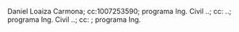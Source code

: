 Daniel Loaiza Carmona; cc:1007253590; programa Ing. Civil
..; cc: ..; programa Ing. Civil
..; cc: ; programa Ing. 

